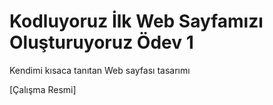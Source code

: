 # Kodluyoruz İlk Web Sayfamızı Oluşturuyoruz Ödev 1

Kendimi kısaca tanıtan Web sayfası tasarımı

[Çalışma Resmi]
